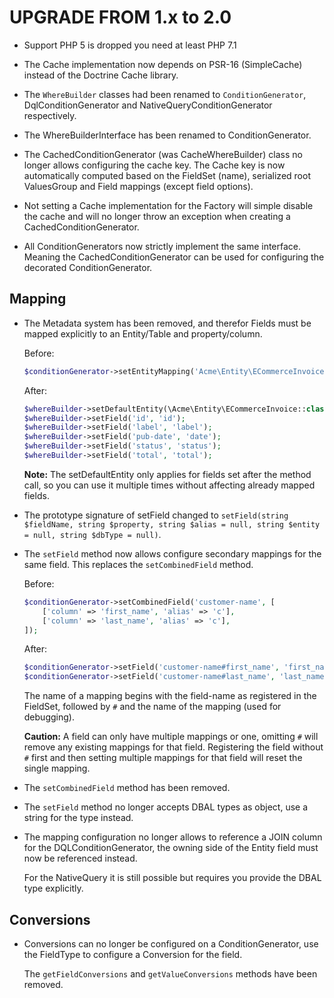 UPGRADE FROM 1.x to 2.0
=======================

 * Support PHP 5 is dropped you need at least PHP 7.1

 * The Cache implementation now depends on PSR-16 (SimpleCache) instead
   of the Doctrine Cache library.
 
 * The `WhereBuilder` classes had been renamed to `ConditionGenerator`,
   DqlConditionGenerator and NativeQueryConditionGenerator respectively.
   
 * The WhereBuilderInterface has been renamed to ConditionGenerator.
 
 * The CachedConditionGenerator (was CacheWhereBuilder) class no longer allows
   configuring the cache key. The Cache key is now automatically computed 
   based on the FieldSet (name), serialized root ValuesGroup and Field mappings
   (except field options).
 
 * Not setting a Cache implementation for the Factory will simple disable the cache
   and will no longer throw an exception when creating a CachedConditionGenerator.
 
 * All ConditionGenerators now strictly implement the same interface.
   Meaning the CachedConditionGenerator can be used for configuring the decorated
   ConditionGenerator.
   
## Mapping

 * The Metadata system has been removed, and therefor Fields must be
   mapped explicitly to an Entity/Table and property/column.
   
   Before: 

   ```php
   $conditionGenerator->setEntityMapping('Acme\Entity\ECommerceInvoice', 'I');
   ```

   After:

   ```php
   $whereBuilder->setDefaultEntity(\Acme\Entity\ECommerceInvoice::class, 'I');
   $whereBuilder->setField('id', 'id');
   $whereBuilder->setField('label', 'label');
   $whereBuilder->setField('pub-date', 'date');
   $whereBuilder->setField('status', 'status');
   $whereBuilder->setField('total', 'total');
   ```
   
   **Note:** The setDefaultEntity only applies for fields set after the method call,
   so you can use it multiple times without affecting already mapped fields.
   
 * The prototype signature of setField changed to 
   `setField(string $fieldName, string $property, string $alias = null, string $entity = null, string $dbType = null)`.

 * The `setField` method now allows configure secondary mappings for the same
   field. This replaces the `setCombinedField` method.
   
   Before:

   ```php
   $conditionGenerator->setCombinedField('customer-name', [
       ['column' => 'first_name', 'alias' => 'c'],
       ['column' => 'last_name', 'alias' => 'c'],
   ]);
   ```

   After:

   ```php
   $conditionGenerator->setField('customer-name#first_name', 'first_name', 'c');
   $conditionGenerator->setField('customer-name#last_name', 'last_name', 'c');
   ```
   
   The name of a mapping begins with the field-name as registered in the FieldSet,
   followed by `#` and the name of the mapping (used for debugging).
   
   **Caution:** A field can only have multiple mappings or one, omitting `#` will remove
   any existing mappings for that field. Registering the field without `#` first and then
   setting multiple mappings for that field will reset the single mapping. 

 * The `setCombinedField` method has been removed.
 
 * The `setField` method no longer accepts DBAL types as object, use a string for the
   type instead.
   
 * The mapping configuration no longer allows to reference a JOIN column for the
   DQLConditionGenerator, the owning side of the Entity field must now be referenced instead.
   
   For the NativeQuery it is still possible but requires you provide the DBAL type explicitly.
  
## Conversions

 * Conversions can no longer be configured on a ConditionGenerator,
   use the FieldType to configure a Conversion for the field.
   
   The `getFieldConversions` and `getValueConversions` methods have been removed.
